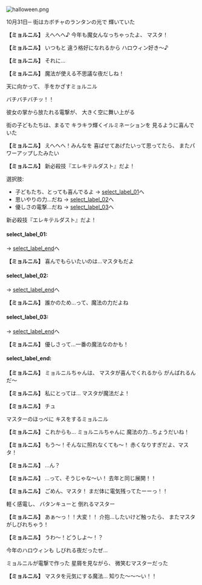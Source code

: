 
![halloween.png](../images/backgrounds/halloween.png)

10月31日─
街はカボチャのランタンの光で
輝いていた

**【ミョルニル】**
えへへへ♪
今年も魔女んなっちゃったよ、
マスタ！

**【ミョルニル】**
いつもと
違う格好になれるから
ハロウィン好き～♪

**【ミョルニル】**
それに…

**【ミョルニル】**
魔法が使える不思議な夜だしね！

天に向かって、
手をかざすミョルニル

バチバチバチッ！！

彼女の掌から放たれる電撃が、
大きく空に舞い上がる

街の子どもたちは、まるで
キラキラ輝くイルミネーションを
見るように喜んでいた

**【ミョルニル】**
えへへへ！みんなを
喜ばせてあげたいって思ってたら、
またパワーアップしたみたい

**【ミョルニル】**
新必殺技『エレキテルダスト』だよ！

選択肢:
- 子どもたち、とっても喜んでるよ → [select_label_01](#select_label_01)へ
- 思いやりの力…だね → [select_label_02](#select_label_02)へ
- 優しさの電撃…だね → [select_label_03](#select_label_03)へ

新必殺技『エレキテルダスト』だよ！

#### select_label_01:
 → [select_label_end](#select_label_end)へ

**【ミョルニル】**
喜んでもらいたいのは…マスタもだよ

#### select_label_02:
 → [select_label_end](#select_label_end)へ

**【ミョルニル】**
誰かのため…って、魔法の力だよね

#### select_label_03:
 → [select_label_end](#select_label_end)へ

**【ミョルニル】**
優しさって…一番の魔法なのかも！

#### select_label_end:

**【ミョルニル】**
ミョルニルちゃんは、
マスタが喜んでくれるから
がんばれるんだ～

**【ミョルニル】**
私にとっては…
マスタが魔法だよ！

**【ミョルニル】**
チュ

マスターのほっぺに
キスをするミョルニル

**【ミョルニル】**
これからも…
ミョルニルちゃんに
魔法の力…ちょうだいね！

**【ミョルニル】**
もう～！そんなに照れなくても～！
赤くなりすぎだよ、マスタ！

**【ミョルニル】**
…ん？

**【ミョルニル】**
…って、そうじゃな～い！
去年と同じ展開！！

**【ミョルニル】**
ごめん、マスタ！
まだ体に電気残ってたーーっ！！

軽く感電し、
バタンキューと
倒れるマスター

**【ミョルニル】**
あぁ～っ！！大変！！
介抱…したいけど触ったら、
またマスタがしびれちゃう！

**【ミョルニル】**
うわ～！どうしよ～！？

今年のハロウィンも
しびれる夜だったぜ…

ミョルニルが電撃で作った
星屑を見ながら、
微笑むマスターだった

**【ミョルニル】**
マスタを元気にする魔法…
知りた～～～い！！
